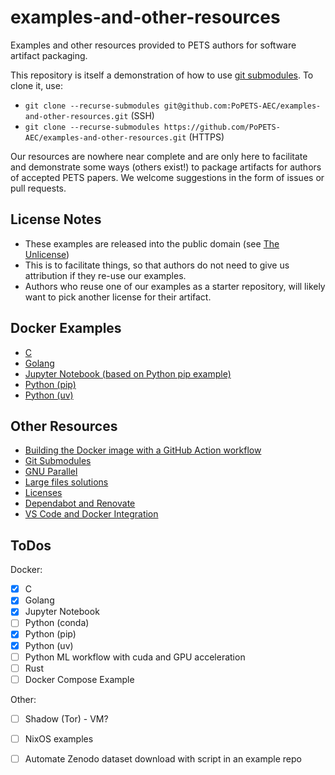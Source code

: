 # examples-and-other-resources

Examples and other resources provided to PETS authors for software artifact
packaging.

This repository is itself a demonstration of how to use [git
submodules](resources/git-submodules.md). To clone it, use:

- `git clone --recurse-submodules git@github.com:PoPETS-AEC/examples-and-other-resources.git` (SSH)
- `git clone --recurse-submodules https://github.com/PoPETS-AEC/examples-and-other-resources.git` (HTTPS)


Our resources are nowhere near complete and are only here to facilitate and
demonstrate some ways (others exist!) to package artifacts for authors of
accepted PETS papers. We welcome suggestions in the form of issues or pull
requests.

## License Notes

- These examples are released into the public domain (see [The Unlicense](LICENSE))
- This is to facilitate things, so that authors do not need to give us
  attribution if they re-use our examples.
- Authors who reuse one of our examples as a starter repository, will likely
  want to pick another license for their artifact.

## Docker Examples
- [C](https://github.com/PoPETS-AEC/example-docker-c/)
- [Golang](https://github.com/PoPETS-AEC/example-docker-golang/)
- [Jupyter Notebook (based on Python pip example)](https://github.com/PoPETS-AEC/example-docker-jupyter-notebook/)
- [Python (pip)](https://github.com/PoPETS-AEC/example-docker-python-pip/)
- [Python (uv)](https://github.com/PoPETS-AEC/example-docker-python-uv/)



## Other Resources
- [Building the Docker image with a GitHub Action workflow](resources/github-workflow-docker-image.md)
- [Git Submodules](resources/git-submodules.md)
- [GNU Parallel](resources/gnu-parallel.md)
- [Large files solutions](resources/large-files-solutions.md)
- [Licenses](resources/licenses.md)
- [Dependabot and Renovate](resources/dependabot-renovate-bot.md)
- [VS Code and Docker Integration](resources/vs-code-docker-integration.md)


## ToDos

Docker:
- [x] C
- [x] Golang
- [x] Jupyter Notebook
- [ ] Python (conda)
- [x] Python (pip)
- [x] Python (uv)
- [ ] Python ML workflow with cuda and GPU acceleration
- [ ] Rust
- [ ] Docker Compose Example

Other:
- [ ] Shadow (Tor) - VM?
- [ ] NixOS examples
- [ ] Automate Zenodo dataset download with script in an example repo


